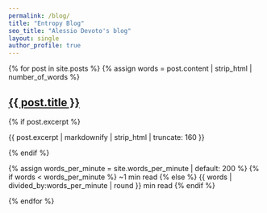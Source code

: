 ```yaml
---
permalink: /blog/
title: "Entropy Blog"
seo_title: "Alessio Devoto's blog"
layout: single
author_profile: true
---
```


{% for post in site.posts %}
  {% assign words = post.content | strip_html | number_of_words %}
  <div class="archive__item">
    <h2 class="archive__item-title no_toc" itemprop="headline">
      <a href="{{ post.url | relative_url }}" rel="permalink">{{ post.title }}</a>
    </h2>
    {% if post.excerpt %}<p class="archive__item-excerpt" itemprop="description">{{ post.excerpt | markdownify | strip_html | truncate: 160 }}</p>{% endif %}
    <p class="page__meta">
      <i class="far fa-clock" aria-hidden="true"></i> 
      {% assign words_per_minute = site.words_per_minute | default: 200 %}
      {% if words < words_per_minute %}
        ~1 min read
      {% else %}
        {{ words | divided_by:words_per_minute | round }} min read
      {% endif %}
    </p>
  </div>
{% endfor %}

